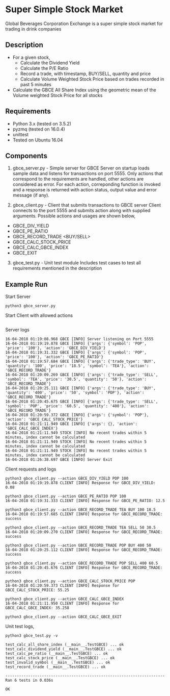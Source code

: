 # Super Simple Stock Market
Global Beverages Corporation Exchange is a super simple stock market for trading in drink companies

## Description
- For a given stock, 
    - Calculate the Dividend Yield
    - Calculate the P/E Ratio
    - Record a trade, with timestamp, BUY/SELL, quantity and price
    - Calculate Volume Weighted Stock Price based on trades recorded in past 5 minutes
- Calculate the GBCE All Share Index using the geometric mean of the Volume weighted Stock Price for all stocks

## Requirements
- Python 3.x (tested on 3.5.2)
- pyzmq (tested on 16.0.4)
- unittest
- Tested on Ubuntu 16.04

## Components
1. gbce_server.py - Simple server for GBCE
Server on startup loads sample data and listens for transactions on port 5555. Only actions that correspond to the requirements are handled, other actions are considered as error. For each action, correponding function is invoked and a response is returned with action status, output value and error message (if any).

2. gbce_client.py - Client that submits transactions to GBCE server
Client connects to the port 5555 and submits action along with supplied arguments. Possible actions and usages are shown below,

- GBCE_DIV_YIELD <symbol> <price>
- GBCE_PE_RATIO <symbol> <price>
- GBCE_RECORD_TRADE <BUY/SELL> <symbol> <quantity> <price>
- GBCE_CALC_STOCK_PRICE <symbol>
- GBCE_CALC_GBCE_INDEX
- GBCE_EXIT

3. gbce_test.py - Unit test module
Includes test cases to test all requirements mentioned in the description

## Example Run

Start Server
```
python3 gbce_server.py
```

Start Client with allowed actions
```

```

Server logs
```
16-04-2018 01:19:08.968 GBCE [INFO] Server listening on Port 5555
16-04-2018 01:19:19.878 GBCE [INFO] {'args': {'symbol': 'POP', 'price': '100'}, 'action': 'GBCE_DIV_YIELD'}
16-04-2018 01:19:31.332 GBCE [INFO] {'args': {'symbol': 'POP', 'price': '100'}, 'action': 'GBCE_PE_RATIO'}
16-04-2018 01:19:57.684 GBCE [INFO] {'args': {'trade_type': 'BUY', 'quantity': '100', 'price': '18.5', 'symbol': 'TEA'}, 'action': 'GBCE_RECORD_TRADE'}
16-04-2018 01:20:09.269 GBCE [INFO] {'args': {'trade_type': 'SELL', 'symbol': 'TEA', 'price': '30.5', 'quantity': '50'}, 'action': 'GBCE_RECORD_TRADE'}
16-04-2018 01:20:25.111 GBCE [INFO] {'args': {'trade_type': 'BUY', 'quantity': '400', 'price': '50', 'symbol': 'POP'}, 'action': 'GBCE_RECORD_TRADE'}
16-04-2018 01:20:45.675 GBCE [INFO] {'args': {'trade_type': 'SELL', 'symbol': 'POP', 'price': '60.5', 'quantity': '400'}, 'action': 'GBCE_RECORD_TRADE'}
16-04-2018 01:20:59.372 GBCE [INFO] {'args': {'symbol': 'POP'}, 'action': 'GBCE_CALC_STOCK_PRICE'}
16-04-2018 01:21:11.949 GBCE [INFO] {'args': {}, 'action': 'GBCE_CALC_GBCE_INDEX'}
16-04-2018 01:21:11.949 STOCK [INFO] No recent trades within 5 minutes, index cannot be calculated
16-04-2018 01:21:11.949 STOCK [INFO] No recent trades within 5 minutes, index cannot be calculated
16-04-2018 01:21:11.949 STOCK [INFO] No recent trades within 5 minutes, index cannot be calculated
16-04-2018 01:26:38.697 GBCE [INFO] Server Exit
```

Client requests and logs
```
python3 gbce_client.py --action GBCE_DIV_YIELD POP 100
16-04-2018 01:19:19.878 CLIENT [INFO] Response for GBCE_DIV_YIELD: 0.08

python3 gbce_client.py --action GBCE_PE_RATIO POP 100
16-04-2018 01:19:31.333 CLIENT [INFO] Response for GBCE_PE_RATIO: 12.5

python3 gbce_client.py --action GBCE_RECORD_TRADE TEA BUY 100 18.5
16-04-2018 01:19:57.685 CLIENT [INFO] Response for GBCE_RECORD_TRADE: success

python3 gbce_client.py --action GBCE_RECORD_TRADE TEA SELL 50 30.5
16-04-2018 01:20:09.270 CLIENT [INFO] Response for GBCE_RECORD_TRADE: success

python3 gbce_client.py --action GBCE_RECORD_TRADE POP BUY 400 50
16-04-2018 01:20:25.112 CLIENT [INFO] Response for GBCE_RECORD_TRADE: success

python3 gbce_client.py --action GBCE_RECORD_TRADE POP SELL 400 60.5
16-04-2018 01:20:45.676 CLIENT [INFO] Response for GBCE_RECORD_TRADE: success

python3 gbce_client.py --action GBCE_CALC_STOCK_PRICE POP
16-04-2018 01:20:59.373 CLIENT [INFO] Response for GBCE_CALC_STOCK_PRICE: 55.25

python3 gbce_client.py --action GBCE_CALC_GBCE_INDEX
16-04-2018 01:21:11.950 CLIENT [INFO] Response for GBCE_CALC_GBCE_INDEX: 35.258

python3 gbce_client.py --action GBCE_CALC_GBCE_EXIT
```

Unit test logs,
```
python3 gbce_test.py -v

test_calc_all_share_index (__main__.TestGBCE) ... ok
test_calc_dividend_yield (__main__.TestGBCE) ... ok
test_calc_pe_ratio (__main__.TestGBCE) ... ok
test_calc_stock_price (__main__.TestGBCE) ... ok
test_invalid_symbol (__main__.TestGBCE) ... ok
test_record_trade (__main__.TestGBCE) ... ok

----------------------------------------------------------------------
Ran 6 tests in 0.036s

OK
```
